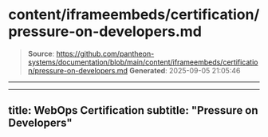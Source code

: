 # content/iframeembeds/certification/pressure-on-developers.md

> **Source**: https://github.com/pantheon-systems/documentation/blob/main/content/iframeembeds/certification/pressure-on-developers.md
> **Generated**: 2025-09-05 21:05:46

---

---
title: WebOps Certification
subtitle: "Pressure on Developers"
---

<Partial file="certification-guide/pressure-on-developers.md" />
